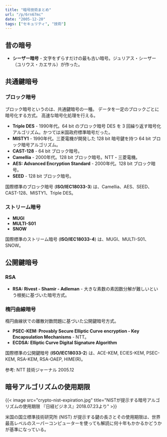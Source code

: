 ```yaml
---
title: "暗号技術まとめ"
url: "/p/6rn67mc"
date: "2005-12-20"
tags: ["セキュリティ", "技術"]
---
```


昔の暗号
----

* **シーザー暗号** - 文字をずらすだけの最も古い暗号。ジュリアス・シーザー（ユリウス・カエサル）が作った。


共通鍵暗号
----

### ブロック暗号

ブロック暗号というのは、共通鍵暗号の一種。
データを一定のブロックごとに暗号化する方式。
高速な暗号化処理を行える。

* **Triple DES** - 1990年代。64 bit のブロック暗号 DES を 3 回繰り返す暗号化アルゴリズム。かつては米国政府標準暗号だった。
* **MISTY1** - 1990年代。三菱電機が開発した 128 bit 暗号鍵を持つ 64 bit ブロック暗号アルゴリズム。
* **CAST-128** - 64 bit ブロック暗号。
* **Camellia** - 2000年代。128 bit ブロック暗号。NTT・三菱電機。
* **AES: Advanced Encryption Standard** - 2000年代。128 bit ブロック暗号。
* **SEED** - 128 bit ブロック暗号。

国際標準のブロック暗号 (**ISO/IEC18033-3**) は、Camellia、AES、SEED、CAST-128、MISTY1、Triple DES。

### ストリーム暗号

* **MUGI**
* **MULTI-S01**
* **SNOW**

国際標準のストリーム暗号 (**ISO/IEC18033-4**) は、MUGI、MULTI-S01、SNOW。


公開鍵暗号
----

### RSA

* **RSA: Rivest - Shamir - Adleman** - 大きな素数の素因数分解が難しいという根拠に基づいた暗号方式。

### 楕円曲線暗号

楕円曲線状での離散対数問題に基づいた公開鍵暗号方式。

* **PSEC-KEM: Provably Secure Elliptic Curve encryption - Key Encapsulation Mechanisms** - NTT。
* **ECDSA: Elliptic Curve Digital Signature Algorithm**

国際標準の公開鍵暗号 (**ISO/IEC18033-2**) は、ACE-KEM, ECIES-KEM, PSEC-KEM, RSA-KEM, RSA-OAEP, HIME(R)。


参考: NTT 技術ジャーナル 2005.12


暗号アルゴリズムの使用期限
----

{{< image src="crypto-nist-expiration.jpg" title="NISTが提示する暗号アルゴリズムの使用期限 『日経ビジネス』2018.07.23より" >}}

米国の国立標準技術研究所 (NIST) が提示する鍵の長さとその使用期限は、世界最高レベルのスーパーコンピューターを使っても解読に何十年もかかるかどうかが基準になっている。

